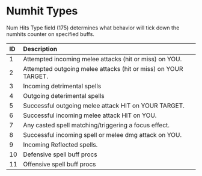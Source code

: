 # Numhit Types

Num Hits Type field (175) determines what behavior will tick down the numhits counter on specified buffs.

| **ID** | **Description** |
| :--- | :--- |
| 1 | Attempted incoming melee attacks (hit or miss) on YOU. |
| 2 | Attempted outgoing melee attacks (hit or miss) on YOUR TARGET. |
| 3 | Incoming detrimental spells |
| 4 | Outgoing deterimental spells |
| 5 | Successful outgoing melee attack HIT on YOUR TARGET. |
| 6 | Successful incoming melee attack HIT on YOU. |
| 7 | Any casted spell matching/triggering a focus effect. |
| 8 | Successful incoming spell or melee dmg attack on YOU. |
| 9 | Incoming Reflected spells. |
| 10 | Defensive spell buff procs |
| 11 | Offensive spell buff procs |

